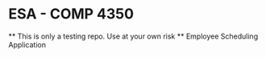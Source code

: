 ESA - COMP 4350
===
** This is only a testing repo. Use at your own risk **
Employee Scheduling Application
